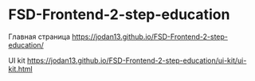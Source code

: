 # FSD-Frontend-2-step-education

Главная страница https://jodan13.github.io/FSD-Frontend-2-step-education/

UI kit https://jodan13.github.io/FSD-Frontend-2-step-education/ui-kit/ui-kit.html
